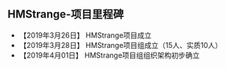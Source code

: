 ## HMStrange-项目里程碑

- 【2019年3月26日】 HMStrange项目成立
- 【2019年3月28日】 HMStrange项目组成立（15人、实质10人）
- 【2019年4月01日】 HMStrange项目组组织架构初步确立
